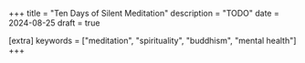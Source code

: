 +++
title = "Ten Days of Silent Meditation"
description = "TODO"
date = 2024-08-25
draft = true

[extra]
keywords = ["meditation", "spirituality", "buddhism", "mental health"]
+++
